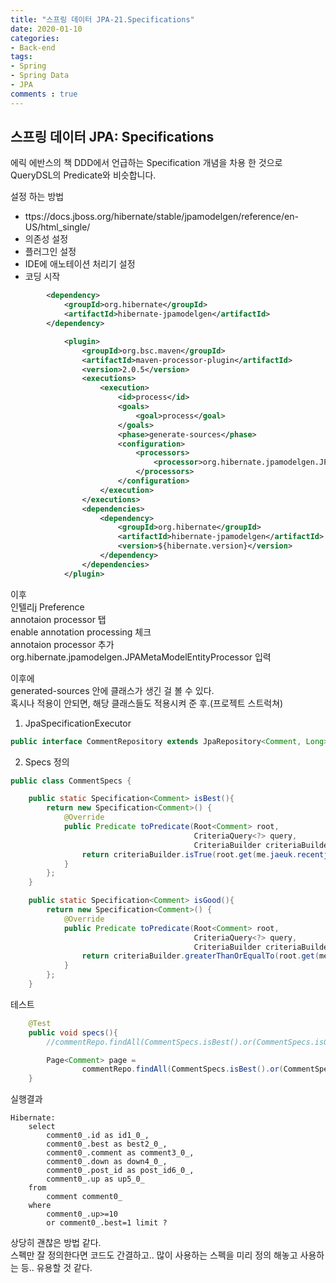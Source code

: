 ```yaml
---
title: "스프링 데이터 JPA-21.Specifications"
date: 2020-01-10
categories: 
- Back-end
tags:
- Spring 
- Spring Data
- JPA
comments : true
---
```


## 스프링 데이터 JPA: Specifications
에릭 에반스의 책 DDD에서 언급하는 Specification 개념을 차용 한 것으로 QueryDSL의 Predicate와 비슷합니다.        

설정 하는 방법
- ttps://docs.jboss.org/hibernate/stable/jpamodelgen/reference/en-US/html_single/
- 의존성 설정
- 플러그인 설정
- IDE에 애노테이션 처리기 설정
- 코딩 시작
~~~xml
        <dependency>
            <groupId>org.hibernate</groupId>
            <artifactId>hibernate-jpamodelgen</artifactId>
        </dependency>
~~~
~~~xml
            <plugin>
                <groupId>org.bsc.maven</groupId>
                <artifactId>maven-processor-plugin</artifactId>
                <version>2.0.5</version>
                <executions>
                    <execution>
                        <id>process</id>
                        <goals>
                            <goal>process</goal>
                        </goals>
                        <phase>generate-sources</phase>
                        <configuration>
                            <processors>
                                <processor>org.hibernate.jpamodelgen.JPAMetaModelEntityProcessor</processor>
                            </processors>
                        </configuration>
                    </execution>
                </executions>
                <dependencies>
                    <dependency>
                        <groupId>org.hibernate</groupId>
                        <artifactId>hibernate-jpamodelgen</artifactId>
                        <version>${hibernate.version}</version>
                    </dependency>
                </dependencies>
            </plugin>
~~~

이후          
인텔리j Preference          
annotaion processor 탭             
enable annotation processing 체크           
annotaion processor 추가         
org.hibernate.jpamodelgen.JPAMetaModelEntityProcessor 입력         
 
이후에                
generated-sources 안에 클래스가 생긴 걸 볼 수 있다.        
혹시나 적용이 안되면, 해당 클래스들도 적용시켜 준 후.(프로젝트 스트럭쳐)             

1. JpaSpecificationExecutor

~~~java
public interface CommentRepository extends JpaRepository<Comment, Long>, JpaSpecificationExecutor<Comment>  {
~~~

2. Specs 정의

~~~java
public class CommentSpecs {

    public static Specification<Comment> isBest(){
        return new Specification<Comment>() {
            @Override
            public Predicate toPredicate(Root<Comment> root,
                                         CriteriaQuery<?> query,
                                         CriteriaBuilder criteriaBuilder) {
                return criteriaBuilder.isTrue(root.get(me.jaeuk.recentjpa.comment.Comment_.best));
            }
        };
    }

    public static Specification<Comment> isGood(){
        return new Specification<Comment>() {
            @Override
            public Predicate toPredicate(Root<Comment> root,
                                         CriteriaQuery<?> query,
                                         CriteriaBuilder criteriaBuilder) {
                return criteriaBuilder.greaterThanOrEqualTo(root.get(me.jaeuk.recentjpa.comment.Comment_.up), 10);
            }
        };
    }
~~~

테스트
~~~java
    @Test
    public void specs(){
        //commentRepo.findAll(CommentSpecs.isBest().or(CommentSpecs.isGood()));

        Page<Comment> page =
                commentRepo.findAll(CommentSpecs.isBest().or(CommentSpecs.isGood()), PageRequest.of(0, 10));
    }
~~~

실행결과
~~~
Hibernate: 
    select
        comment0_.id as id1_0_,
        comment0_.best as best2_0_,
        comment0_.comment as comment3_0_,
        comment0_.down as down4_0_,
        comment0_.post_id as post_id6_0_,
        comment0_.up as up5_0_ 
    from
        comment comment0_ 
    where
        comment0_.up>=10 
        or comment0_.best=1 limit ?
~~~


상당히 괜찮은 방법 같다.         
스펙만 잘 정의한다면 코드도 간결하고.. 많이 사용하는 스펙을 미리 정의 해놓고 사용하는 등.. 유용할 것 같다.
